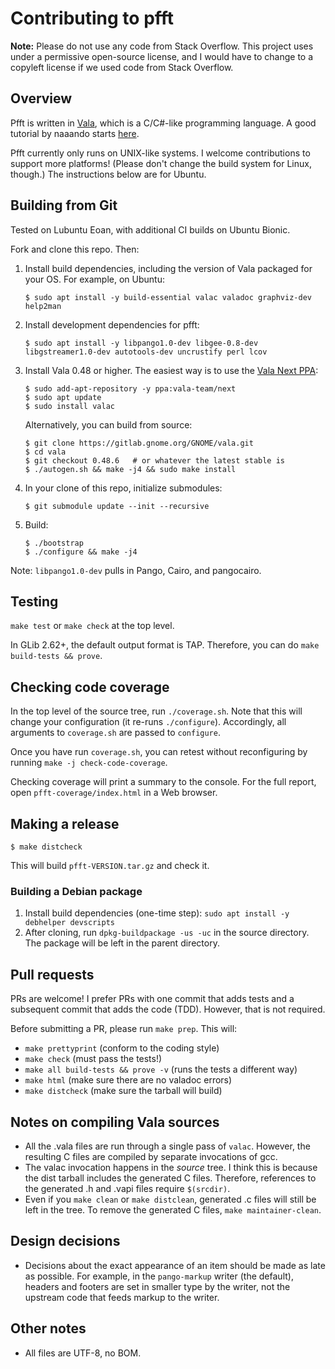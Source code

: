 # Contributing to pfft

**Note:** Please do not use any code from Stack Overflow.  This project uses
under a permissive open-source license, and I would have to change to a
copyleft license if we used code from Stack Overflow.

## Overview

Pfft is written in [Vala](https://wiki.gnome.org/Projects/Vala), which is
a C/C#-like programming language.  A good tutorial by naaando starts
[here](https://naaando.gitbooks.io/the-vala-tutorial/content/en/2-first-program/).

Pfft currently only runs on UNIX-like systems.  I welcome contributions to
support more platforms!  (Please don't change the build system for Linux,
though.)  The instructions below are for Ubuntu.

## Building from Git

Tested on Lubuntu Eoan, with additional CI builds on Ubuntu Bionic.

Fork and clone this repo.  Then:

1. Install build dependencies, including the version of Vala packaged for your
   OS.  For example, on Ubuntu:

       $ sudo apt install -y build-essential valac valadoc graphviz-dev help2man

2. Install development dependencies for pfft:

       $ sudo apt install -y libpango1.0-dev libgee-0.8-dev libgstreamer1.0-dev autotools-dev uncrustify perl lcov

3. Install Vala 0.48 or higher.  The easiest way is to use the
   [Vala Next PPA](https://launchpad.net/~vala-team/+archive/ubuntu/next):

       $ sudo add-apt-repository -y ppa:vala-team/next
       $ sudo apt update
       $ sudo install valac

   Alternatively, you can build from source:

       $ git clone https://gitlab.gnome.org/GNOME/vala.git
       $ cd vala
       $ git checkout 0.48.6   # or whatever the latest stable is
       $ ./autogen.sh && make -j4 && sudo make install

4. In your clone of this repo, initialize submodules:

       $ git submodule update --init --recursive

5. Build:

       $ ./bootstrap
       $ ./configure && make -j4

Note: `libpango1.0-dev` pulls in Pango, Cairo, and pangocairo.

## Testing

`make test` or `make check` at the top level.

In GLib 2.62+, the default output format is TAP.  Therefore, you can do
`make build-tests && prove`.

## Checking code coverage

In the top level of the source tree, run `./coverage.sh`.  Note
that this will change your configuration (it re-runs `./configure`).
Accordingly, all arguments to `coverage.sh` are passed to `configure`.

Once you have run `coverage.sh`, you can retest without reconfiguring by
running `make -j check-code-coverage`.

Checking coverage will print a summary to the console.  For the full report,
open `pfft-coverage/index.html` in a Web browser.

## Making a release

    $ make distcheck

This will build `pfft-VERSION.tar.gz` and check it.

### Building a Debian package

1. Install build dependencies (one-time step):
   `sudo apt install -y debhelper devscripts`
2. After cloning, run `dpkg-buildpackage -us -uc` in the source directory.
   The package will be left in the parent directory.

## Pull requests

PRs are welcome!  I prefer PRs with one commit that adds tests and a subsequent
commit that adds the code (TDD).  However, that is not required.

Before submitting a PR, please run `make prep`.  This will:

- `make prettyprint` (conform to the coding style)
- `make check` (must pass the tests!)
- `make all build-tests && prove -v` (runs the tests a different way)
- `make html` (make sure there are no valadoc errors)
- `make distcheck` (make sure the tarball will build)

## Notes on compiling Vala sources

- All the .vala files are run through a single pass of `valac`.
  However, the resulting C files are compiled by separate invocations of gcc.
- The valac invocation happens in the _source_ tree.  I think this is because
  the dist tarball includes the generated C files.  Therefore, references
  to the generated .h and .vapi files require `$(srcdir)`.
- Even if you `make clean` or `make distclean`, generated .c files will still
  be left in the tree.  To remove the generated C files,
  `make maintainer-clean`.

## Design decisions

- Decisions about the exact appearance of an item should be made as late
  as possible.  For example, in the `pango-markup` writer (the default),
  headers and footers are set in smaller type by the writer, not the upstream
  code that feeds markup to the writer.

## Other notes

- All files are UTF-8, no BOM.

